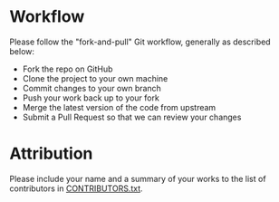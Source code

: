 <h1>Workflow</h1>
<p>
	Please follow the "fork-and-pull" Git workflow, generally as described below:
</p>
<ul>
	<li>Fork the repo on GitHub</li>
	<li>Clone the project to your own machine</li>
	<li>Commit changes to your own branch</li>
	<li>Push your work back up to your fork</li>
	<li>Merge the latest version of the code from upstream</li>
	<li>Submit a Pull Request so that we can review your changes</li>
</ul>
<h1>Attribution</h1>
<p>
	Please include your name and a summary of your works to the list of contributors in <a href="CONTRIBUTERS.txt">CONTRIBUTORS.txt</a>. 
</p>

